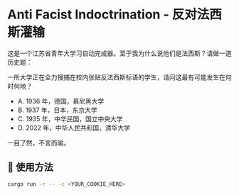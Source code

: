 # Anti Facist Indoctrination - 反对法西斯灌输

这是一个江苏省青年大学习自动完成器。至于我为什么说他们是法西斯？请做一道历史题：

一所大学正在全力搜捕在校内张贴反法西斯标语的学生，请问这最有可能发生在何时何地？

- A. 1936 年，德国，慕尼黑大学
- B. 1937 年，日本，东京大学
- C. 1935 年，中华民国，国立中央大学
- D. 2022 年，中华人民共和国，清华大学

一目了然，不言而喻。

## 🔧 使用方法

```bash
cargo run -r -- -c <YOUR_COOKIE_HERE>
```
